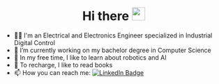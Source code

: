 
<!--
<div align="center">
<img src="https://media.giphy.com/media/lP8xu5t2DLGG045H8F/giphy.gif" width="100"/>
</div>
-->

<!--
<div align="center">
<img src="https://komarev.com/ghpvc/?username=your-Aya-HaidarAhmad&style=flat-square&color=blue" alt=""/>
</div>
-->

<h1 align="center">
  Hi there 
<img src="https://media.giphy.com/media/hvRJCLFzcasrR4ia7z/giphy.gif" width="30px"/>
</h1>

<!--
<div align="center">
  <img src="https://media.giphy.com/media/dWesBcTLavkZuG35MI/giphy.gif" width="600" height="300"/>
</div>
-->


- :woman_technologist: I'm an Electrical and Electronics Engineer specialized in Industrial Digital Control
- 🔭 I’m currently working on my bachelor degree in Computer Science 
- 🌱 In my free time, I like to learn about robotics and AI
- :book: To recharge, I like to read books
- 📫 How you can reach me: <a href="https://www.linkedin.com/in/aya-haidarahmad"><img src="https://img.shields.io/badge/LinkedIn-blue?style=for-the-badge&logo=linkedin&logoColor=white" alt="LinkedIn Badge"/></a>


<!--
[![Aya's github stats](https://github-readme-stats.vercel.app/api?username=Aya-HaidarAhmad&count_private=true&show_icons=true&theme=radical&hide_rank=false)](https://github.com/anuraghazra/github-readme-stats)
-->

<!--
[![Top Langs](https://github-readme-stats.vercel.app/api/top-langs/?username=Aya-HaidarAhmad&layout=compact&theme=vision-friendly-dark)](https://github.com/anuraghazra/github-readme-stats)
-->

<!--
comment
-->
